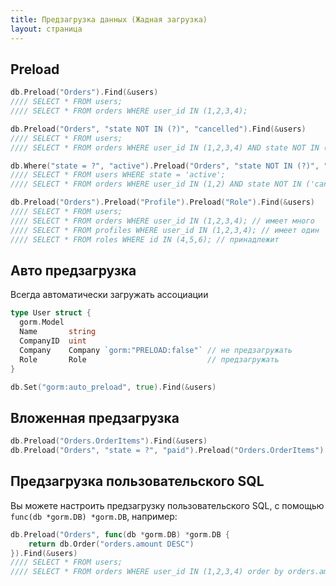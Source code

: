 ```yaml
---
title: Предзагрузка данных (Жадная загрузка)
layout: страница
---
```


## Preload

```go
db.Preload("Orders").Find(&users)
//// SELECT * FROM users;
//// SELECT * FROM orders WHERE user_id IN (1,2,3,4);

db.Preload("Orders", "state NOT IN (?)", "cancelled").Find(&users)
//// SELECT * FROM users;
//// SELECT * FROM orders WHERE user_id IN (1,2,3,4) AND state NOT IN ('cancelled');

db.Where("state = ?", "active").Preload("Orders", "state NOT IN (?)", "cancelled").Find(&users)
//// SELECT * FROM users WHERE state = 'active';
//// SELECT * FROM orders WHERE user_id IN (1,2) AND state NOT IN ('cancelled');

db.Preload("Orders").Preload("Profile").Preload("Role").Find(&users)
//// SELECT * FROM users;
//// SELECT * FROM orders WHERE user_id IN (1,2,3,4); // имеет много
//// SELECT * FROM profiles WHERE user_id IN (1,2,3,4); // имеет один
//// SELECT * FROM roles WHERE id IN (4,5,6); // принадлежит
```

## Авто предзагрузка

Всегда автоматически загружать ассоциации

```go
type User struct {
  gorm.Model
  Name       string
  CompanyID  uint
  Company    Company `gorm:"PRELOAD:false"` // не предзагружать
  Role       Role                           // предзагружать
}

db.Set("gorm:auto_preload", true).Find(&users)
```

## Вложенная предзагрузка

```go
db.Preload("Orders.OrderItems").Find(&users)
db.Preload("Orders", "state = ?", "paid").Preload("Orders.OrderItems").Find(&users)
```

## Предзагрузка пользовательского SQL

Вы можете настроить предзагрузку пользовательского SQL, с помощью `func(db *gorm.DB) *gorm.DB`, например:

```go
db.Preload("Orders", func(db *gorm.DB) *gorm.DB {
    return db.Order("orders.amount DESC")
}).Find(&users)
//// SELECT * FROM users;
//// SELECT * FROM orders WHERE user_id IN (1,2,3,4) order by orders.amount DESC;
```